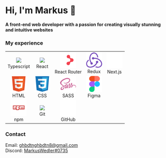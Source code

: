 # Hi, I'm Markus 👋
<b>A front-end web developer with a passion for creating visually stunning and intuitive websites</b>

### My experience

<table>
  <tr>
    <td align="center">
      <img src="https://upload.wikimedia.org/wikipedia/commons/4/4c/Typescript_logo_2020.svg" width="50" />
      <div>Typescript</div>
    </td>
    <td align="center">
      <img src="https://upload.wikimedia.org/wikipedia/commons/a/a7/React-icon.svg" width="50" />
      <div>React</div>
    </td>
    <td align="center">
      <img src="/logos/router.svg" width="50" />
      <div>React Router</div>
    </td>
    <td align="center">
      <img src="/logos/redux.svg" width="50" />
      <div>Redux</div>
    </td>
    <td align="center">
      <img src="/logos/next.png" width="50" />
      <div>Next.js</div>
    </td>
  </tr>
  <tr>
    <td align="center">
      <img src="/logos/html.svg" width="50" />
      <div>HTML</div>
    </td>
    <td align="center">
      <img src="/logos/css.svg" width="50" />
      <div>CSS</div>
    </td>
    <td align="center">
      <img src="/logos/sass.svg" width="50" />
      <div>SASS</div>
    </td>
    <td align="center">
      <img src="/logos/figma.svg" width="50" />
      <div>Figma</div>
    </td>
  </tr>
  <tr>
    <td align="center">
      <img src="/logos/npm.svg" width="50" />
      <div>npm</div>
    </td>
    <td align="center">
      <img src="https://upload.wikimedia.org/wikipedia/commons/3/3f/Git_icon.svg" width="50" />
      <div>Git</div>
    </td>
    <td align="center">
      <img src="/logos/github.png" width="50" />
      <div>GitHub</div>
    </td>
  </tr>
</table>

### Contact
Email: <a href="mailto:ghbdtnghbdtn8@gmail.com">ghbdtnghbdtn8@gmail.com</a>
<br>
Discord: <a href="https://discord.com/users/400564670513152001">MarkusWedler#0735</a>